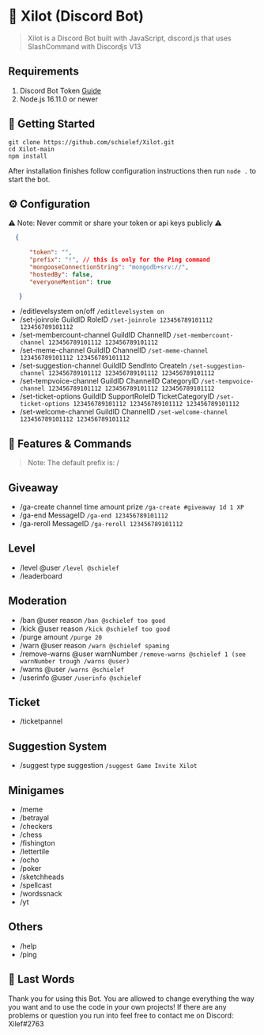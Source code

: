 # 🤖 Xilot (Discord Bot)
> Xilot is a Discord Bot built with JavaScript, discord.js that uses SlashCommand with Discordjs V13

## Requirements
1. Discord Bot Token [Guide](https://discordjs.guide/preparations/setting-up-a-bot-application.html#creating-your-bot)
2. Node.js 16.11.0 or newer

## 🚀 Getting Started

```
git clone https://github.com/schielef/Xilot.git
cd Xilot-main
npm install
```
After installation finishes follow configuration instructions then run ``node .`` to start the bot.

## ⚙️ Configuration
⚠️ Note: Never commit or share your token or api keys publicly ⚠️
```json
  {
      
      "token": "",
      "prefix": "!", // this is only for the Ping command
      "mongooseConnectionString": "mongodb+srv://",
      "hostedBy": false,
      "everyoneMention": true

   }
```
- /editlevelsystem on/off
 ``/editlevelsystem on``
- /set-joinrole GuildID RoleID
 ``/set-joinrole 123456789101112 123456789101112``
- /set-membercount-channel GuildID ChannelID
 ``/set-membercount-channel 123456789101112 123456789101112``
- /set-meme-channel GuildID ChannelID
 ``/set-meme-channel 123456789101112 123456789101112``
- /set-suggestion-channel GuildID SendInto CreateIn
 ``/set-suggestion-channel 123456789101112 123456789101112 123456789101112``
- /set-tempvoice-channel GuildID ChannelID CategoryID
 ``/set-tempvoice-channel 123456789101112 123456789101112 123456789101112``
- /set-ticket-options GuildID SupportRoleID TicketCategoryID
 ``/set-ticket-options 123456789101112 123456789101112 123456789101112``
- /set-welcome-channel GuildID ChannelID
 ``/set-welcome-channel 123456789101112 123456789101112``
 
## 📝 Features & Commands
> Note: The default prefix is: /
## Giveaway
- /ga-create channel time amount prize
 ``/ga-create #giveaway 1d 1 XP``
- /ga-end MessageID
 ``/ga-end 123456789101112``
- /ga-reroll MessageID
 ``/ga-reroll 123456789101112``
## Level
- /level @user
 ``/level @schielef``
- /leaderboard
## Moderation
- /ban @user reason
 ``/ban @schielef too good``
- /kick @user reason
 ``/kick @schielef too good``
- /purge amount
 ``/purge 20``
- /warn @user reason
 ``/warn @schielef spaming``
- /remove-warns @user warnNumber
 ``/remove-warns @schielef 1 (see warnNumber trough /warns @user)``
- /warns @user
 ``/warns @schielef``
- /userinfo @user
 ``/userinfo @schielef``
## Ticket
- /ticketpannel
## Suggestion System
- /suggest type suggestion
 ``/suggest Game Invite Xilot``
## Minigames
- /meme
- /betrayal
- /checkers
- /chess
- /fishington
- /lettertile
- /ocho
- /poker
- /sketchheads
- /spellcast
- /wordssnack
- /yt
## Others
- /help
- /ping

## 🤝 Last Words
Thank you for using this Bot. You are allowed to change everything the way you want and to use the code in your own projects! If there are any problems or question you run into feel free to contact me on Discord: Xilef#2763

